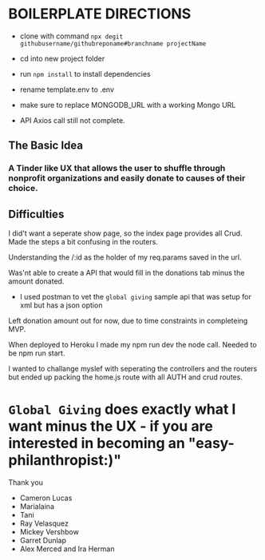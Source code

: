 # BOILERPLATE DIRECTIONS

- clone with command `npx degit githubusername/githubreponame#branchname projectName`

- cd into new project folder

- run `npm install` to install dependencies

- rename template.env to .env

- make sure to replace MONGODB_URL with a working Mongo URL

- API Axios call still not complete. 

## The Basic Idea 
### A Tinder like UX that allows the user to shuffle through nonprofit organizations and easily donate to causes of their choice. 

## Difficulties 
I did't want a seperate show page, so the index page provides all Crud. Made the steps a bit confusing in the routers.  

Understanding the /:id as the holder of my req.params saved in the url.  

Was'nt able to create a API that would fill in the donations tab minus the amount donated. 

- I used postman to vet the `global giving` sample api that was setup for xml but has a json option

Left donation amount out for now, due to time constraints in completeing MVP. 

When deployed to Heroku I made my npm run dev the node call. Needed to be npm run start. 

I wanted to challange myslef with seperating the controllers and the routers but ended up packing the home.js route with all AUTH and crud routes. 

# `Global Giving` does exactly what I want minus the UX - if you are interested in becoming an "easy- philanthropist:)"

Thank you
- Cameron Lucas 
- Marialaina
- Tani 
- Ray Velasquez
- Mickey Vershbow 
- Garret Dunlap 
- Alex Merced 
and Ira Herman 